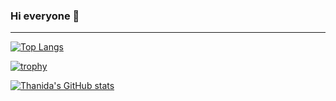 ### Hi everyone 👋

----
[![Top Langs](https://github-readme-stats.vercel.app/api/top-langs/?username=thanidacwn&layout=donut)](https://github.com/thanidacwn/github-readme-stats)

[![trophy](https://github-profile-trophy.vercel.app/?username=thanidacwn&row=2&column=3)](https://github.com/thanida/github-profile-trophy)

[![Thanida's GitHub stats](https://github-readme-stats.vercel.app/api?username=thanidacwn)](https://github.com/thanidacwn/github-readme-stats)
